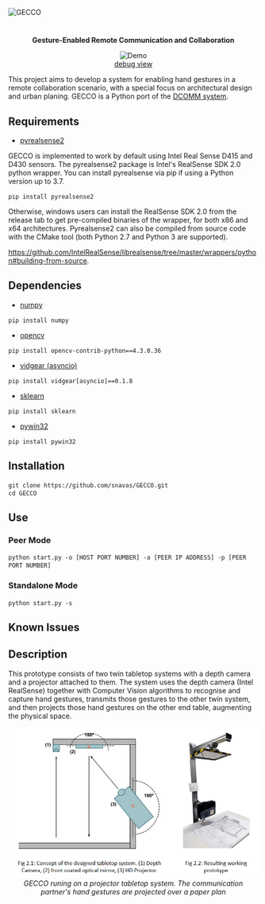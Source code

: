 ![GECCO](https://snavas.github.io/img/GECCO.png)
#

<div align="center">
  
  **Gesture-Enabled Remote Communication and Collaboration** 
  
  ![Demo](https://snavas.github.io/img/image4.gif)
  <br>
  [debug view](https://snavas.github.io/img/ezgif-4-2da419ef8f6e.gif)

</div>

This project aims to develop a system for enabling hand gestures in a remote collaboration scenario, with a special focus on architectural design and urban planing. GECCO is a Python port of the [DCOMM system](https://github.com/snavas/DCOMM).


## Requirements
- [pyrealsense2](https://github.com/IntelRealSense/librealsense/tree/master/wrappers/python)

GECCO is implemented to work by default using Intel Real Sense D415 and D430 sensors. The pyrealsense2 package is Intel's RealSense SDK 2.0 python wrapper. You can install pyrealsense via pip if using a Python version up to 3.7.
```
pip install pyrealsense2
```
Otherwise, windows users can install the RealSense SDK 2.0 from the release tab to get pre-compiled binaries of the wrapper, for both x86 and x64 architectures. Pyrealsense2 can also be compiled from source code with the CMake tool (both Python 2.7 and Python 3 are supported). 

https://github.com/IntelRealSense/librealsense/tree/master/wrappers/python#building-from-source.

## Dependencies
- [numpy](https://github.com/begeistert/nupy)
```
pip install numpy
```
- [opencv](https://github.com/skvark/opencv-python)
```
pip install opencv-contrib-python==4.3.0.36
```
- [vidgear (asyncio)](https://github.com/abhiTronix/vidgear)
```
pip install vidgear[asyncio]==0.1.8 
```
- [sklearn](https://github.com/scikit-learn/scikit-learn)
```
pip install sklearn
```
- [pywin32](https://github.com/mhammond/pywin32)
```
pip install pywin32
```


## Installation
```
git clone https://github.com/snavas/GECCO.git
cd GECCO
```

## Use

### Peer Mode
```
python start.py -o [HOST PORT NUMBER] -a [PEER IP ADDRESS] -p [PEER PORT NUMBER]
```
### Standalone Mode
```
python start.py -s
```
## Known Issues

## Description

This prototype consists of two twin tabletop systems with a depth camera and a projector attached to them. The system uses the depth camera (Intel RealSense) together with Computer Vision algorithms to recognise and capture hand gestures, transmits those gestures to the other twin system, and then projects those hand gestures on the other end table, augmenting the physical space.

<div align="center">
  
  ![Prototype](https://raw.githubusercontent.com/snavas/snavas.github.io/master/img/prototype.png)
  <br>
  _GECCO runing on a projector tabletop system. The communication partner's hand gestures are projected over a paper plan_

</div>



